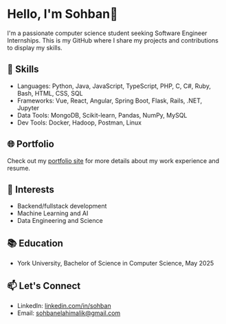 # Hello, I'm Sohban👋

I'm a passionate computer science student seeking Software Engineer Internships. This is my GitHub where I share my projects and contributions to display my skills.

## 🔧 Skills
- Languages: Python, Java, JavaScript, TypeScript, PHP, C, C#, Ruby, Bash, HTML, CSS, SQL
- Frameworks: Vue, React, Angular, Spring Boot, Flask, Rails, .NET, Jupyter
- Data Tools: MongoDB, Scikit-learn, Pandas, NumPy, MySQL
- Dev Tools: Docker, Hadoop, Postman, Linux

## 🌐 Portfolio
Check out my [portfolio site](https://sohban.netlify.app/) for more details about my work experience and resume.

## 💼 Interests
- Backend/fullstack development
- Machine Learning and AI
- Data Engineering and Science

## 📚 Education
- York University, Bachelor of Science in Computer Science, May 2025

## 📫 Let's Connect
- LinkedIn: [linkedin.com/in/sohban](https://www.linkedin.com/in/sohban/)
- Email: sohbanelahimalik@gmail.com
